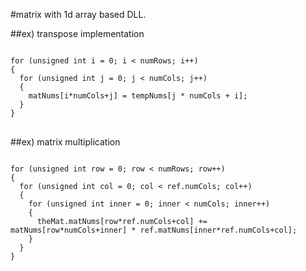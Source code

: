 
#matrix with 1d array based DLL.



##ex) transpose implementation

<pre>
<code>
for (unsigned int i = 0; i < numRows; i++)
{
  for (unsigned int j = 0; j < numCols; j++)
  {
    matNums[i*numCols+j] = tempNums[j * numCols + i];
  }
}
</code>
</pre>

##ex) matrix multiplication

<pre>
<code>
for (unsigned int row = 0; row < numRows; row++) 
{
  for (unsigned int col = 0; col < ref.numCols; col++) 
  {
    for (unsigned int inner = 0; inner < numCols; inner++) 
    {
      theMat.matNums[row*ref.numCols+col] += matNums[row*numCols+inner] * ref.matNums[inner*ref.numCols+col];
    }
  }
}
</code>
</pre>

